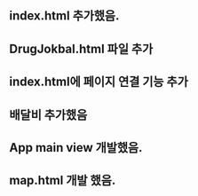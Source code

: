## index.html 추가했음.

## DrugJokbal.html 파일 추가

## index.html에 페이지 연결 기능 추가

## 배달비 추가했음

## App main view 개발했음.

## map.html 개발 했음.


